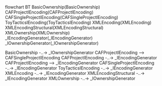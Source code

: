 flowchart BT
BasicOwnership(BasicOwnership)
CAFProjectIEncoding(CAFProjectIEncoding)
CAFSingleProjectIEncoding(CAFSingleProjectIEncoding)
ToyTacticsIEncoding(ToyTacticsIEncoding)
XMLEncoding(XMLEncoding)
XMLEncodingStructural(XMLEncodingStructural)
XMLOwnership(XMLOwnership)
_IEncodingGenerator(_IEncodingGenerator)
_IOwnershipGenerator(_IOwnershipGenerator)

BasicOwnership  -..->  _IOwnershipGenerator 
CAFProjectIEncoding  -->  CAFSingleProjectIEncoding 
CAFProjectIEncoding  -..->  _IEncodingGenerator 
CAFProjectIEncoding  -->  _IEncodingGenerator 
CAFSingleProjectIEncoding  -..->  _IEncodingGenerator 
ToyTacticsIEncoding  -..->  _IEncodingGenerator 
XMLEncoding  -..->  _IEncodingGenerator 
XMLEncodingStructural  -..->  _IEncodingGenerator 
XMLOwnership  -..->  _IOwnershipGenerator 
